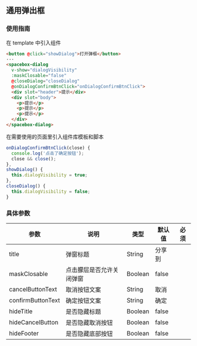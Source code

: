 ## 通用弹出框

### 使用指南
在 template 中引入组件
```html
<button @click="showDialog">打开弹框</button>
···
<spacebox-dialog
  v-show="dialogVisibility"
  :maskClosable="false"
  @closeDialog="closeDialog"
  @onDialogConfirmBtnClick="onDialogConfirmBtnClick">
  <div slot="header">提示</div>
  <div slot="body">
    <p>提示</p>
    <p>提示</p>
    <p>提示</p>
  </div>
</spacebox-dialog>
```

在需要使用的页面里引入组件库模板和脚本
```js
onDialogConfirmBtnClick(close) {
  console.log('点击了确定按钮');
  close && close();
},
showDialog() {
  this.dialogVisibility = true;
},
closeDialog() {
  this.dialogVisibility = false;
}
```

### 具体参数
| 参数       | 说明      | 类型       | 默认值       | 必须      |
|-----------|-----------|-----------|-------------|-------------|
| title | 弹窗标题 | String  | 分享到 | |
| maskClosable | 点击朦层是否允许关闭弹窗 | Boolean | false | |
| cancelButtonText | 取消按钮文案 | String  | 取消 | |
| confirmButtonText | 确定按钮文案 | String  | 确定 | |
| hideTitle | 是否隐藏标题 | Boolean  | false | |
| hideCancelButton | 是否隐藏取消按钮 | Boolean  | false | |
| hideFooter | 是否隐藏底部按钮 | Boolean  | false | |

